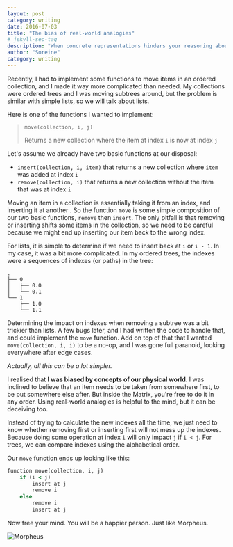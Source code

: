 ```yaml
---
layout: post
category: writing
date: 2016-07-03
title: "The bias of real-world analogies"
# jekyll-seo-tag
description: "When concrete representations hinders your reasoning about a problem."
author: "Soreine"
category: writing
---
```


<section>

Recently, I had to implement some functions to move items in an ordered collection, and I made it way more complicated than needed. My collections were ordered trees and I was moving subtrees around, but the problem is similar with simple lists, so we will talk about lists.

Here is one of the functions I wanted to implement:

> `move(collection, i, j)`
>
> Returns a new collection where the item at index `i` is now at index `j`

Let's assume we already have two basic functions at our disposal:

- `insert(collection, i, item)` that returns a new collection where `item` was added at index `i`
- `remove(collection, i)` that returns a new collection without the item that was at index `i`

Moving an item in a collection is essentially taking it from an index, and inserting it at another . So the function `move` is some simple composition of our two basic functions, `remove` then `insert`. The only pitfall is that removing or inserting shifts some items in the collection, so we need to be careful because we might end up inserting our item back to the wrong index.

For lists, it is simple to determine if we need to insert back at `i` or `i - 1`. In my case, it was a bit more complicated. In my ordered trees, the indexes were a sequences of indexes (or paths) in the tree:

```
.
├── 0
│   ├── 0.0
│   └── 0.1
└── 1
    ├── 1.0
    └── 1.1
```

Determining the impact on indexes when removing a subtree was a bit trickier than lists. A few bugs later, and I had written the code to handle that, and could implement the `move` function. Add on top of that that I wanted `move(collection, i, i)` to be a no-op, and I was gone full paranoid, looking everywhere after edge cases.

</div>
</section>
<section>
<div markdown="1">

_Actually, all this can be a lot simpler._

</div>
</section>
<section>
<div markdown="1">

I realised that **I was biased by concepts of our physical world**. I was inclined to believe that an item needs to be taken from somewhere first, to be put somewhere else after. But inside the Matrix, you're free to do it in any order. Using real-world analogies is helpful to the mind, but it can be deceiving too.

Instead of trying to calculate the new indexes all the time, we just need to know whether removing first or inserting first will not mess up the indexes. Because doing some operation at index `i` will only impact `j` if `i < j`. For trees, we can compare indexes using the alphabetical order.

Our `move` function ends up looking like this:

```ruby
function move(collection, i, j)
    if (i < j)
        insert at j
        remove i
    else
        remove i
        insert at j
```

</div>
</section>
<section>
<div markdown="1">

Now free your mind. You will be a happier person. Just like Morpheus.

![Morpheus](/blog/images/morpheus.jpg)

</div>
</section>
